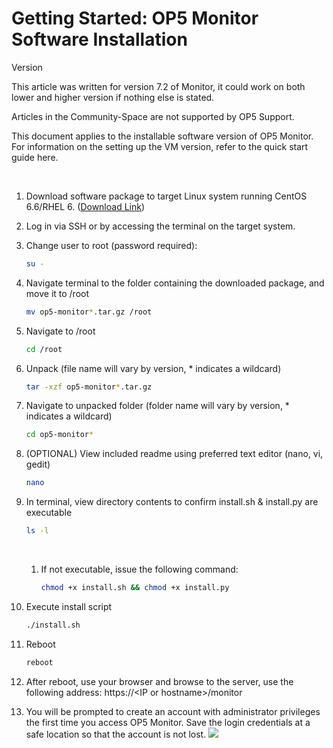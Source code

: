 # Getting Started: OP5 Monitor Software Installation

Version

This article was written for version 7.2 of Monitor, it could work on both lower and higher version if nothing else is stated.

Articles in the Community-Space are not supported by OP5 Support.

This document applies to the installable software version of OP5 Monitor. For information on the setting up the VM version, refer to the quick start guide here.

 

1.  Download software package to target Linux system running CentOS 6.6/RHEL 6. ([Download Link](https://www.op5.com/download-op5-monitor/)) 
2.  Log in via SSH or by accessing the terminal on the target system.
3.  Change user to root (password required):

    ``` {.bash data-syntaxhighlighter-params="brush: bash; gutter: false; theme: Confluence" data-theme="Confluence" style="brush: bash; gutter: false; theme: Confluence"}
    su -
    ```

4.  Navigate terminal to the folder containing the downloaded package, and move it to /root

    ``` {.bash data-syntaxhighlighter-params="brush: bash; gutter: false; theme: Confluence" data-theme="Confluence" style="brush: bash; gutter: false; theme: Confluence"}
    mv op5-monitor*.tar.gz /root
    ```

5.  Navigate to /root

    ``` {.bash data-syntaxhighlighter-params="brush: bash; gutter: false; theme: Confluence" data-theme="Confluence" style="brush: bash; gutter: false; theme: Confluence"}
    cd /root
    ```

6.  Unpack (file name will vary by version, \* indicates a wildcard)

    ``` {.bash data-syntaxhighlighter-params="brush: bash; gutter: false; theme: Confluence" data-theme="Confluence" style="brush: bash; gutter: false; theme: Confluence"}
    tar -xzf op5-monitor*.tar.gz
    ```

7.  Navigate to unpacked folder (folder name will vary by version, \* indicates a wildcard)

    ``` {.bash data-syntaxhighlighter-params="brush: bash; gutter: false; theme: Confluence" data-theme="Confluence" style="brush: bash; gutter: false; theme: Confluence"}
    cd op5-monitor*
    ```

8.  (OPTIONAL) View included readme using preferred text editor (nano, vi, gedit)

    ``` {.bash data-syntaxhighlighter-params="brush: bash; gutter: false; theme: Confluence" data-theme="Confluence" style="brush: bash; gutter: false; theme: Confluence"}
    nano
    ```

9.  In terminal, view directory contents to confirm install.sh & install.py are executable

    ``` {.bash data-syntaxhighlighter-params="brush: bash; gutter: false; theme: Confluence" data-theme="Confluence" style="brush: bash; gutter: false; theme: Confluence"}
    ls -l
    ```

     

    1.  If not executable, issue the following command:

        ``` {.bash data-syntaxhighlighter-params="brush: bash; gutter: false; theme: Confluence" data-theme="Confluence" style="brush: bash; gutter: false; theme: Confluence"}
        chmod +x install.sh && chmod +x install.py
        ```

10. Execute install script

    ``` {.bash data-syntaxhighlighter-params="brush: bash; gutter: false; theme: Confluence" data-theme="Confluence" style="brush: bash; gutter: false; theme: Confluence"}
    ./install.sh
    ```

11. Reboot

    ``` {.bash data-syntaxhighlighter-params="brush: bash; gutter: false; theme: Confluence" data-theme="Confluence" style="brush: bash; gutter: false; theme: Confluence"}
    reboot
    ```

12. After reboot, use your browser and browse to the server, use the following address:
    https://\<IP or hostname\>/monitor
13. You will be prompted to create an account with administrator privileges the first time you access OP5 Monitor. Save the login credentials at a safe location so that the account is not lost.
    ![](attachments/17661962/17858614.png) 

